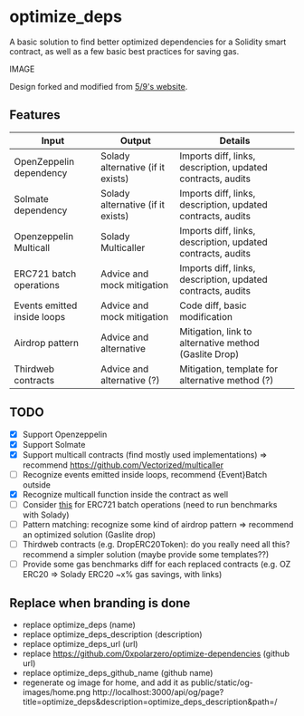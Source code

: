 # optimize_deps

A basic solution to find better optimized dependencies for a Solidity smart contract, as well as a few basic best practices for saving gas.

IMAGE

Design forked and modified from [5/9's website](https://fiveoutofnine.com).

## Features

| Input                       | Output                            | Details                                                     |
| --------------------------- | --------------------------------- | ----------------------------------------------------------- |
| OpenZeppelin dependency     | Solady alternative (if it exists) | Imports diff, links, description, updated contracts, audits |
| Solmate dependency          | Solady alternative (if it exists) | Imports diff, links, description, updated contracts, audits |
| Openzeppelin Multicall      | Solady Multicaller                | Imports diff, links, description, updated contracts, audits |
| ERC721 batch operations     | Advice and mock mitigation        | Imports diff, links, description, updated contracts, audits |
| Events emitted inside loops | Advice and mock mitigation        | Code diff, basic modification                               |
| Airdrop pattern             | Advice and alternative            | Mitigation, link to alternative method (Gaslite Drop)       |
| Thirdweb contracts          | Advice and alternative (?)        | Mitigation, template for alternative method (?)             |

## TODO

- [x] Support Openzeppelin
- [x] Support Solmate
- [x] Support multicall contracts (find mostly used implementations) => recommend https://github.com/Vectorized/multicaller
- [ ] Recognize events emitted inside loops, recommend {Event}Batch outside
- [x] Recognize multicall function inside the contract as well
- [ ] Consider [this](https://github.com/lambdalf-dev/ethereum-contracts) for ERC721 batch operations (need to run benchmarks with Solady)
- [ ] Pattern matching: recognize some kind of airdrop pattern => recommend an optimized solution (Gaslite drop)
- [ ] Thirdweb contracts (e.g. DropERC20Token): do you really need all this? recommend a simpler solution (maybe provide some templates??)
- [ ] Provide some gas benchmarks diff for each replaced contracts (e.g. OZ ERC20 => Solady ERC20 ~x% gas savings, with links)

## Replace when branding is done

- replace optimize_deps (name)
- replace optimize_deps_description (description)
- replace optimize_deps_url (url)
- replace https://github.com/0xpolarzero/optimize-dependencies (github url)
- replace optimize_deps_github_name (github name)
- regenerate og image for home, and add it as public/static/og-images/home.png
  http://localhost:3000/api/og/page?title=optimize_deps&description=optimize_deps_description&path=/
